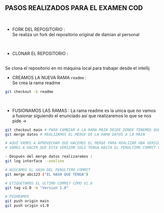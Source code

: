## PASOS REALIZADOS PARA EL EXAMEN COD 

<BR>

- FORK DEL REPOSITORIO :
  <BR>
Se realiza un fork del repositorio original de damian al personal

<BR>

- CLONAR EL REPOSITORIO :
 <BR>
Se clona el repositorio en mi máquina local para trabajar desde el intellij

<BR>

- CREAMOS LA NUEVA RAMA `readme` :
  <BR>
Se crea la rama readme

```bash
git checkout -b readme
``` 

<BR>

- FUSIONAMOS LAS RAMAS : La rama readme es la unica que no vamos a fusionar siguiendo el enunciado así que realizaremos lo que se nos pide ->

```bash
git checkout main # PARA CAMBIAR A LA RAMA MAIN DESDE DONDE TENEMOS QUE REALIAZAR LOS MERGE
git merge datos # REALIZAMOS EL MERGE DE LA RAMA DATOS A LA MAIN

# AQUÍ VAMOS A APROVECHAR QUE HACEMOS EL MERGE PARA REALIZAR UNA VERSIÓN / TAG
# VAMOS A HACER QUE ESTA VERSION SOLO TENGA HASTA EL PENULTIMO COMMIT VIENDO LOS HASH DE LOS COMMITS

- Después del merge datos realizaremos :
git log interface --oneline

# BUSCAMOS EL HASH DEL PENULTIMO COMMIT
git merge abc123 ("EL HASH QUE TENGA") 

# ETIQUETAMOS EL ULTIMO COMMIT COMO V1.0
git tag v1.0 -m "Version 1.0"

# PUSHEAMOS 
git push origin main
git push origin v1.0
``` 